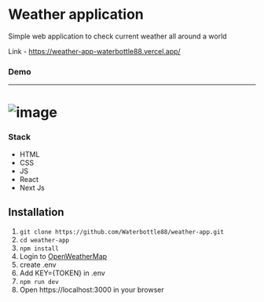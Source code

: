 # Weather application

Simple web application to check current weather all around a world

Link - https://weather-app-waterbottle88.vercel.app/

### Demo

************

![image](https://user-images.githubusercontent.com/58345513/178340307-7a22875f-0869-442d-96bf-f4e3f4110806.png)
===============

### Stack 

* HTML
* CSS
* JS
* React
* Next Js

## Installation 

1. `git clone https://github.com/Waterbottle88/weather-app.git`
2. `cd weather-app`
3. `npm install`
5. Login to [OpenWeatherMap](https://openweathermap.org/api)
6. create .env
7. Add KEY={TOKEN} in .env
8. `npm run dev`
9. Open https://localhost:3000 in your browser
